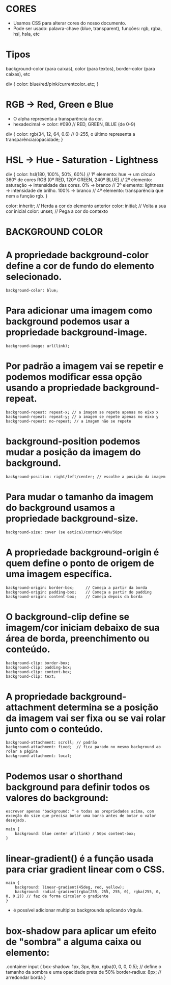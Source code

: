 # CORES
- Usamos CSS para alterar cores do nosso documento.
- Pode ser usado: palavra-chave (blue, transparent), funções: rgb, rgba, hsl, hsla, etc

# Tipos
background-color (para caixas), color (para textos), border-color (para caixas), etc

div {
    color: blue/red/pink/currentcolor..etc;
}

# RGB → Red, Green e Blue
- O alpha representa a transparência da cor.
- hexadecimal -> color: #090 // RED, GREEN, BLUE (de 0-9)

div {
    color: rgb(34, 12, 64, 0.6) // 0-255, o último representa a transparência/opacidade;
}

# HSL → Hue - Saturation - Lightness
div {
    color: hsl(180, 100%, 50%, 60%) // 1º elemento: hue -> um círculo 360º de cores RGB (0º RED, 120º GREEN, 240º BLUE)
                                    // 2º elemento: saturação -> intensidade das cores. 0% -> branco
                                    // 3º elemento: lightness -> intensidade de brilho. 100% -> branco
                                    // 4º elemento: transparência que nem a função rgb.
}

color: inheritr; // Herda a cor do elemento anterior 
color: initial; // Volta a sua cor inicial 
color: unset; // Pega a cor do contexto

# BACKGROUND COLOR

# A propriedade background-color define a cor de fundo do elemento selecionado.
    background-color: blue;

# Para adicionar uma imagem como background podemos usar a propriedade background-image.
    background-image: url(link);

# Por padrão a imagem vai se repetir e podemos modificar essa opção usando a propriedade background-repeat.
    background-repeat: repeat-x; // a imagem se repete apenas no eixo x
    background-repeat: repeat-y; // a imagem se repete apenas no eixo y
    background-repeat: no-repeat; // a imagem não se repete

# background-position podemos mudar a posição da imagem do background.
    background-position: right/left/center; // escolhe a posição da imagem

# Para mudar o tamanho da imagem do background usamos a propriedade background-size.
    background-size: cover (se estica)/contain/40%/50px

# A propriedade background-origin é quem define o ponto de origem de uma imagem específica.
    background-origin: border-box;     // Começa a partir da borda
    background-origin: padding-box;    // Começa a partir do padding
    background-origin: content-box;    // Começa depois da borda

# O background-clip define se imagem/cor iniciam debaixo de sua área de borda, preenchimento ou conteúdo.
    background-clip: border-box;
    background-clip: padding-box;
    background-clip: content-box;
    background-clip: text;

# A propriedade background-attachment determina se a posição da imagem vai ser fixa ou se vai rolar junto com o conteúdo.
    background-attachment: scroll; // padrão
    background-attachment: fixed;  // fica parado no mesmo background ao rolar a página
    background-attachment: local;

# Podemos usar o shorthand background para definir todos os valores do background:
    escrever apenas "background: " e todas as propriedades acima, com exceção do size que precisa botar uma barra antes de botar o valor desejado.

    main {
        background: blue center url(link) / 50px content-box;
    }

# linear-gradient() é a função usada para criar gradient linear com o CSS.
    main {
        background: linear-gradient(45deg, red, yellow);
        background: radial-gradient(rgba(255, 255, 255, 0), rgba(255, 0, 0, 0.2)) // faz de forma circular o gradiente
    }
- é possível adicionar multiplos backgrounds aplicando vírgula.


# box-shadow para aplicar um efeito de "sombra" a alguma caixa ou elemento:

.container input {
    box-shadow: 1px, 3px, 8px, rgba(0, 0, 0, 0.5); // define o tamanho da sombra e uma opacidade preta de 50%
    border-radius: 8px; // arredondar borda
}
